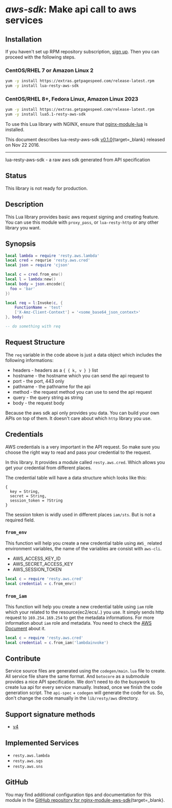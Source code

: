 # *aws-sdk*: Make api call to aws services


## Installation

If you haven't set up RPM repository subscription, [sign up](https://www.getpagespeed.com/repo-subscribe). Then you can proceed with the following steps.

### CentOS/RHEL 7 or Amazon Linux 2

```bash
yum -y install https://extras.getpagespeed.com/release-latest.rpm
yum -y install lua-resty-aws-sdk
```

### CentOS/RHEL 8+, Fedora Linux, Amazon Linux 2023

```bash
yum -y install https://extras.getpagespeed.com/release-latest.rpm
yum -y install lua5.1-resty-aws-sdk
```


To use this Lua library with NGINX, ensure that [nginx-module-lua](../modules/lua.md) is installed.

This document describes lua-resty-aws-sdk [v0.1.0](https://github.com/kiddkai/lua-resty-aws-sdk/releases/tag/v0.1.0){target=_blank} 
released on Nov 22 2016.
    
<hr />

lua-resty-aws-sdk - a raw aws sdk generated from API specification

## Status

This library is not ready for production.

## Description

This Lua library provides basic aws request signing and creating feature. You can use this module
with `proxy_pass`, or `lua-resty-http` or any other library you want.

## Synopsis

```lua
local lambda = require 'resty.aws.lambda'
local cred = requrie 'resty.aws.cred'
local json = require 'cjson'

local c = cred.from_env()
local l = lambda:new()
local body = json.encode({
  foo = 'bar'
})

local req = l:Invoke(c, {
    FunctionName = 'test' 
    ['X-Amz-Client-Context'] = '<some_base64_json_context>'
}, body)

-- do something with req
```

## Request Structure

The `req` variable in the code above is just a data object which includes the following informations:

* headers - headers as a `{ { k, v } }` list
* hostname - the hostname which you can send the api request to
* port - the port, 443 only
* pathname - the pathname for the api
* method - the request method you can use to send the api request
* query - the query string as string
* body - the request body

Because the aws sdk api only provides you data. You can build your own APIs on top of them. It doesn't
care about which `http` library you use.

## Credentials

AWS credentials is a very important in the API request. So make sure you choose the right way to read
and pass your credential to the request.

In this library. It provides a module called `resty.aws.cred`. Which allows you get your credential from
different places.

The credential table will have a data structure which looks like this:

```
{
  key = String,
  secret = String,
  session_token = ?String
}
```

The session token is widly used in different places `iam/sts`. But is not a required field.

### `from_env`

This function will help you create a new credential table using `AWS_` related environment variables, the name
of the variables are consist with `aws-cli`. 

- AWS_ACCESS_KEY_ID
- AWS_SECRET_ACCESS_KEY
- AWS_SESSION_TOKEN

```lua
local c = require 'resty.aws.cred'
local credential = c.from_env()
```

### `from_iam`

This function will help you create a new credential table using `iam` role which your related to the resource(ec2/ecs/..)
you use. It simply sends http request to `169.254.169.254` to get the metadata informations. For more information about
`iam` role and metadata. You need to check the [AWS Document](http://docs.aws.amazon.com/AWSEC2/latest/UserGuide/ec2-instance-metadata.html)
about it.


```lua
local c = require 'resty.aws.cred'
local credential = c.from_iam('lambdainvoke')
```


## Contribute

Service source files are generated using the `codegen/main.lua` file to create. All service file share the same format. And
`botocore` as a submodule provides a nice API specification. We don't need to do the busywork to create lua api for every
service manually. Instead, once we finish the code generation script. The `api-spec` + `codegen` will generate the code for
us. So, don't change the code manually in the `lib/resty/aws` directory.

## Support signature methods

- [v4](http://docs.aws.amazon.com/general/latest/gr/sigv4-create-canonical-request.html)

## Implemented Services

- `resty.aws.lambda`
- `resty.aws.sqs`
- `resty.aws.sns`

## GitHub

You may find additional configuration tips and documentation for this module in the [GitHub repository for 
nginx-module-aws-sdk](https://github.com/kiddkai/lua-resty-aws-sdk){target=_blank}.